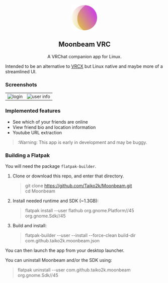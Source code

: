 
<div align="center">
<img src="com.github.taiko2k.moonbeam.svg" alt="Alt text" width="80" height="80"//>
 
## Moonbeam VRC
A VRChat companion app for Linux. 
</div>

Intended to be an alternative to [VRCX](https://github.com/vrcx-team/VRCX) but Linux native and maybe more of a streamlined UI.

### Screenshots

<table>
  <tr>
    <td align="center"><img src="https://github.com/Taiko2k/Moonbeam/assets/17271572/69cd6e1f-bf20-4cfc-a2c9-4490656438d0" alt="login"></td>
    <td align="center"><img src="https://github.com/Taiko2k/Moonbeam/assets/17271572/351321c2-868c-49cb-a08a-0054c1510643" alt="user info"></td>
  </tr>
</table>


### Implemented features

 - See which of your friends are online
 - View friend bio and location information
 - Youtube URL extraction

>  :Warning: This app is early in development and may be buggy.

### Building a Flatpak

You will need the package `flatpak-builder`.

 1. Clone or download this repo, and enter that directory.
     > git clone https://github.com/Taiko2k/Moonbeam.git  
     > cd Moonbeam
 2. Install needed runtime and SDK (~1.3GB):
    > flatpak install --user flathub org.gnome.Platform//45 org.gnome.Sdk//45
 3. Build and install:
    > flatpak-builder --user --install --force-clean build-dir com.github.taiko2k.moonbeam.json

You can then launch the app from your desktop launcher.

You can uninstall Moonbeam and/or the SDK using:

> flatpak uninstall --user com.github.taiko2k.moonbeam org.gnome.Sdk//45
